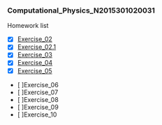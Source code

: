 ### Computational_Physics_N2015301020031
Homework list
- [X] [Exercise_02](http://note.youdao.com/noteshare?id=e2d119aab2686281585247af84bc7669)
- [X] [Exercise_02.1](http://note.youdao.com/noteshare?id=254cfd8533d3576b941c2c2e16b334d0)
- [X] [Exercise_03](http://note.youdao.com/noteshare?id=e933caf902d811029b8c285601fc3c05)
- [X] [Exercise_04](http://note.youdao.com/noteshare?id=c2f4551e6f1d95676a61793e94692011)
- [X] [Exercise_05](http://note.youdao.com/noteshare?id=cb18c665a032267620a9d80d7dca81df)
- [ ]Exercise_06
- [ ]Exercise_07
- [ ]Exercise_08
- [ ]Exercise_09
- [ ]Exercise_10
